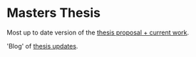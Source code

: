 # Masters Thesis

Most up to date version of the [thesis proposal  + current work](http://nbviewer.ipython.org/github/jquacinella/LivingWageModelExtension/blob/master/Master's%20Thesis.ipynb).

'Blog' of [thesis updates](http://nbviewer.ipython.org/github/jquacinella/LivingWageModelExtension/blob/master/Master's%20Thesis%20Progress%20Updates.ipynb).
